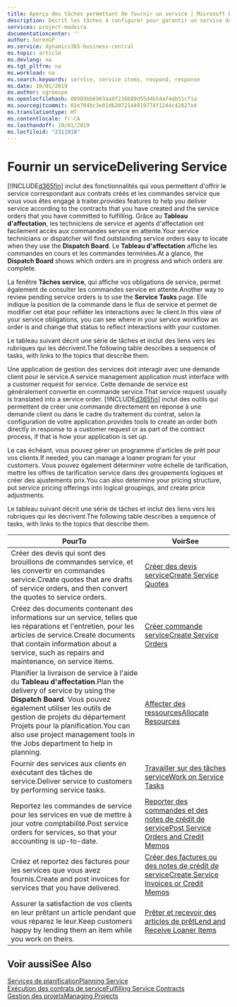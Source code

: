 ```yaml
---
title: Aperçu des tâches permettant de fournir un service | Microsoft Docs
description: Décrit les tâches à configurer pour garantir un service de qualité et respecter les ententes vis-à-vis des clients.
services: project-madeira
documentationcenter: ''
author: SorenGP
ms.service: dynamics365-business-central
ms.topic: article
ms.devlang: na
ms.tgt_pltfrm: na
ms.workload: na
ms.search.keywords: service, service items, respond, response
ms.date: 10/01/2019
ms.author: sgroespe
ms.openlocfilehash: 08989bb6903aa9f236b89d55d4b54af4db51cf1a
ms.sourcegitcommit: 02e704bc3e01d62072144919774f1244c42827e4
ms.translationtype: HT
ms.contentlocale: fr-CA
ms.lasthandoff: 10/01/2019
ms.locfileid: "2311918"
---
```

# <a name="delivering-service"></a><span data-ttu-id="1b877-103">Fournir un service</span><span class="sxs-lookup"><span data-stu-id="1b877-103">Delivering Service</span></span>
[!INCLUDE[d365fin](includes/d365fin_md.md)] <span data-ttu-id="1b877-104">inclut des fonctionnalités qui vous permettent d'offrir le service correspondant aux contrats créés et les commandes service que vous vous êtes engagé à traiter.</span><span class="sxs-lookup"><span data-stu-id="1b877-104">provides features to help you deliver service according to the contracts that you have created and the service orders that you have committed to fulfilling.</span></span> <span data-ttu-id="1b877-105">Grâce au **Tableau d'affectation**, les techniciens de service et agents d'affectation ont facilement accès aux commandes service en attente.</span><span class="sxs-lookup"><span data-stu-id="1b877-105">Your service technicians or dispatcher will find outstanding service orders easy to locate when they use the **Dispatch Board**.</span></span> <span data-ttu-id="1b877-106">Le **Tableau d'affectation** affiche les commandes en cours et les commandes terminées.</span><span class="sxs-lookup"><span data-stu-id="1b877-106">At a glance, the **Dispatch Board** shows which orders are in progress and which orders are complete.</span></span>  
  
<span data-ttu-id="1b877-107">La fenêtre **Tâches service**, qui affiche vos obligations de service, permet également de consulter les commandes service en attente.</span><span class="sxs-lookup"><span data-stu-id="1b877-107">Another way to review pending service orders is to use the **Service Tasks** page.</span></span> <span data-ttu-id="1b877-108">Elle indique la position de la commande dans le flux de service et permet de modifier cet état pour refléter les interactions avec le client.</span><span class="sxs-lookup"><span data-stu-id="1b877-108">In this view of your service obligations, you can see where in your service workflow an order is and change that status to reflect interactions with your customer.</span></span>  
  
<span data-ttu-id="1b877-109">Le tableau suivant décrit une série de tâches et inclut des liens vers les rubriques qui les décrivent.</span><span class="sxs-lookup"><span data-stu-id="1b877-109">The following table describes a sequence of tasks, with links to the topics that describe them.</span></span>   

<span data-ttu-id="1b877-110">Une application de gestion des services doit interagir avec une demande client pour le service.</span><span class="sxs-lookup"><span data-stu-id="1b877-110">A service management application must interface with a customer request for service.</span></span> <span data-ttu-id="1b877-111">Cette demande de service est généralement convertie en commande service.</span><span class="sxs-lookup"><span data-stu-id="1b877-111">That service request usually is translated into a service order.</span></span> [!INCLUDE[d365fin](includes/d365fin_md.md)] <span data-ttu-id="1b877-112">inclut des outils qui permettent de créer une commande directement en réponse à une demande client ou dans le cadre du traitement du contrat, selon la configuration de votre application.</span><span class="sxs-lookup"><span data-stu-id="1b877-112">provides tools to create an order both directly in response to a customer request or as part of the contract process, if that is how your application is set up.</span></span>  
  
<span data-ttu-id="1b877-113">Le cas échéant, vous pouvez gérer un programme d'articles de prêt pour vos clients.</span><span class="sxs-lookup"><span data-stu-id="1b877-113">If needed, you can manage a loaner program for your customers.</span></span> <span data-ttu-id="1b877-114">Vous pouvez également déterminer votre échelle de tarification, mettre les offres de tarification service dans des groupements logiques et créer des ajustements prix.</span><span class="sxs-lookup"><span data-stu-id="1b877-114">You can also determine your pricing structure, put service pricing offerings into logical groupings, and create price adjustments.</span></span>  
  
<span data-ttu-id="1b877-115">Le tableau suivant décrit une série de tâches et inclut des liens vers les rubriques qui les décrivent.</span><span class="sxs-lookup"><span data-stu-id="1b877-115">The following table describes a sequence of tasks, with links to the topics that describe them.</span></span>   
  
|<span data-ttu-id="1b877-116">**Pour**</span><span class="sxs-lookup"><span data-stu-id="1b877-116">**To**</span></span>|<span data-ttu-id="1b877-117">**Voir**</span><span class="sxs-lookup"><span data-stu-id="1b877-117">**See**</span></span>|  
|------------|-------------|  
|<span data-ttu-id="1b877-118">Créer des devis qui sont des brouillons de commandes service, et les convertir en commandes service.</span><span class="sxs-lookup"><span data-stu-id="1b877-118">Create quotes that are drafts of service orders, and then convert the quotes to service orders.</span></span>|[<span data-ttu-id="1b877-119">Créer des devis service</span><span class="sxs-lookup"><span data-stu-id="1b877-119">Create Service Quotes</span></span>](service-how-to-create-service-quotes.md)|
|<span data-ttu-id="1b877-120">Créez des documents contenant des informations sur un service, telles que les réparations et l'entretien, pour les articles de service.</span><span class="sxs-lookup"><span data-stu-id="1b877-120">Create documents that contain information about a service, such as repairs and maintenance, on service items.</span></span>|[<span data-ttu-id="1b877-121">Créer commande service</span><span class="sxs-lookup"><span data-stu-id="1b877-121">Create Service Orders</span></span>](service-how-to-create-service-orders.md)|
|<span data-ttu-id="1b877-122">Planifier la livraison de service à l'aide du **Tableau d'affectation**.</span><span class="sxs-lookup"><span data-stu-id="1b877-122">Plan the delivery of service by using the **Dispatch Board**.</span></span> <span data-ttu-id="1b877-123">Vous pouvez également utiliser les outils de gestion de projets du département Projets pour la planification.</span><span class="sxs-lookup"><span data-stu-id="1b877-123">You can also use project management tools in the Jobs department to help in planning.</span></span>|[<span data-ttu-id="1b877-124">Affecter des ressources</span><span class="sxs-lookup"><span data-stu-id="1b877-124">Allocate Resources</span></span>](service-how-to-allocate-resources.md)|  
|<span data-ttu-id="1b877-125">Fournir des services aux clients en exécutant des tâches de service.</span><span class="sxs-lookup"><span data-stu-id="1b877-125">Deliver service to customers by performing service tasks.</span></span>|[<span data-ttu-id="1b877-126">Travailler sur des tâches service</span><span class="sxs-lookup"><span data-stu-id="1b877-126">Work on Service Tasks</span></span>](service-how-to-work-on-service-tasks.md)|  
|<span data-ttu-id="1b877-127">Reportez les commandes de service pour les services en vue de mettre à jour votre comptabilité.</span><span class="sxs-lookup"><span data-stu-id="1b877-127">Post service orders for services, so that your accounting is up-to-date.</span></span>|[<span data-ttu-id="1b877-128">Reporter des commandes et des notes de crédit de service</span><span class="sxs-lookup"><span data-stu-id="1b877-128">Post Service Orders and Credit Memos</span></span>](service-how-to-post-service-orders.md)|  
|<span data-ttu-id="1b877-129">Créez et reportez des factures pour les services que vous avez fournis.</span><span class="sxs-lookup"><span data-stu-id="1b877-129">Create and post invoices for services that you have delivered.</span></span>|[<span data-ttu-id="1b877-130">Créer des factures ou des notes de crédit de service</span><span class="sxs-lookup"><span data-stu-id="1b877-130">Create Service Invoices or Credit Memos</span></span>](service-how-create-invoices.md)|  
|<span data-ttu-id="1b877-131">Assurer la satisfaction de vos clients en leur prêtant un article pendant que vous réparez le leur.</span><span class="sxs-lookup"><span data-stu-id="1b877-131">Keep customers happy by lending them an item while you work on theirs.</span></span>| [<span data-ttu-id="1b877-132">Prêter et recevoir des articles de prêt</span><span class="sxs-lookup"><span data-stu-id="1b877-132">Lend and Receive Loaner Items</span></span>](service-how-to-lend-receive-loaners.md)|
  
## <a name="see-also"></a><span data-ttu-id="1b877-133">Voir aussi</span><span class="sxs-lookup"><span data-stu-id="1b877-133">See Also</span></span>  
[<span data-ttu-id="1b877-134">Services de planification</span><span class="sxs-lookup"><span data-stu-id="1b877-134">Planning Service</span></span>](service-plan-service.md)  
[<span data-ttu-id="1b877-135">Exécution des contrats de service</span><span class="sxs-lookup"><span data-stu-id="1b877-135">Fulfilling Service Contracts</span></span>](service-fulfill-service-contracts.md)  
[<span data-ttu-id="1b877-136">Gestion des projets</span><span class="sxs-lookup"><span data-stu-id="1b877-136">Managing Projects</span></span>](projects-manage-projects.md)  
